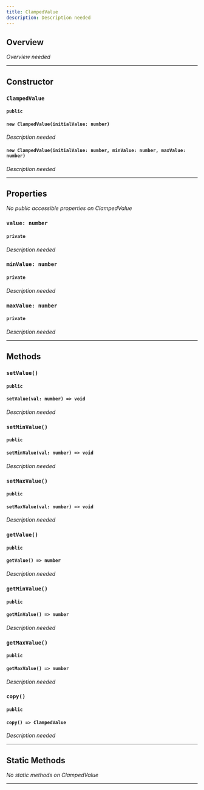 ```yaml
---
title: ClampedValue
description: Description needed
---
```



## Overview
*Overview needed*

---


## Constructor

### `ClampedValue`
#### `public`
#### `new ClampedValue(initialValue: number)`
*Description needed*
#### `new ClampedValue(initialValue: number, minValue: number, maxValue: number)`
*Description needed*

---


## Properties

*No public accessible properties on ClampedValue*

### `value: number`
#### `private`
*Description needed*

### `minValue: number`
#### `private`
*Description needed*

### `maxValue: number`
#### `private`
*Description needed*

---


## Methods

### `setValue()`
#### `public`
#### `setValue(val: number) => void`
*Description needed*

### `setMinValue()`
#### `public`
#### `setMinValue(val: number) => void`
*Description needed*

### `setMaxValue()`
#### `public`
#### `setMaxValue(val: number) => void`
*Description needed*

### `getValue()`
#### `public`
#### `getValue() => number`
*Description needed*

### `getMinValue()`
#### `public`
#### `getMinValue() => number`
*Description needed*

### `getMaxValue()`
#### `public`
#### `getMaxValue() => number`
*Description needed*

### `copy()`
#### `public`
#### `copy() => ClampedValue`
*Description needed*

---


## Static Methods

*No static methods on ClampedValue*

---
